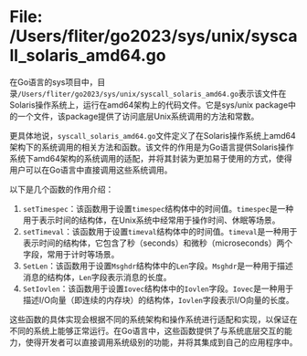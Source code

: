 # File: /Users/fliter/go2023/sys/unix/syscall_solaris_amd64.go

在Go语言的sys项目中，目录`/Users/fliter/go2023/sys/unix/syscall_solaris_amd64.go`表示该文件在Solaris操作系统上，运行在amd64架构上的代码文件。它是sys/unix package中的一个文件，该package提供了访问底层Unix系统调用的方法和常数。

更具体地说，`syscall_solaris_amd64.go`文件定义了在Solaris操作系统上amd64架构下的系统调用的相关方法和函数。该文件的作用是为Go语言提供Solaris操作系统下amd64架构的系统调用的适配，并将其封装为更加易于使用的方式，使得用户可以在Go语言中直接调用这些系统调用。

以下是几个函数的作用介绍：
1. `setTimespec`：该函数用于设置`timespec`结构体中的时间值。`timespec`是一种用于表示时间的结构体，在Unix系统中经常用于操作时间、休眠等场景。
2. `setTimeval`：该函数用于设置`timeval`结构体中的时间值。`timeval`是一种用于表示时间的结构体，它包含了秒（seconds）和微秒（microseconds）两个字段，常用于计时等场景。
3. `SetLen`：该函数用于设置`Msghdr`结构体中的`Len`字段。`Msghdr`是一种用于描述消息的结构体，`Len`字段表示消息的长度。
4. `SetIovlen`：该函数用于设置`Iovec`结构体中的`Iovlen`字段。`Iovec`是一种用于描述I/O向量（即连续的内存块）的结构体，`Iovlen`字段表示I/O向量的长度。

这些函数的具体实现会根据不同的系统架构和操作系统进行适配和实现，以保证在不同的系统上能够正常运行。在Go语言中，这些函数提供了与系统底层交互的能力，使得开发者可以直接调用系统级别的功能，并将其集成到自己的应用程序中。

